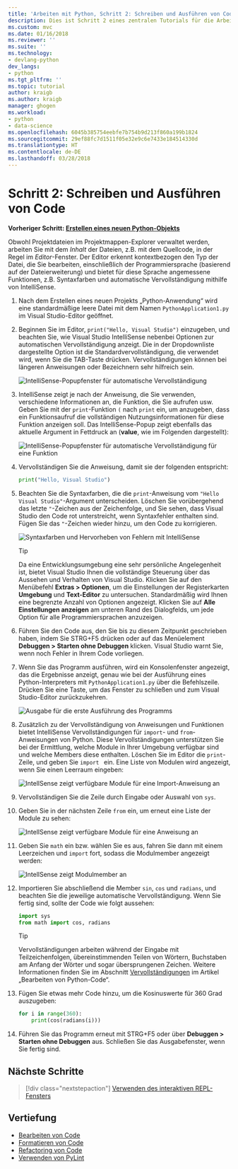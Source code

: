 ```yaml
---
title: 'Arbeiten mit Python, Schritt 2: Schreiben und Ausführen von Code | Microsoft-Dokumentation'
description: Dies ist Schritt 2 eines zentralen Tutorials für die Arbeit mit Python in Visual Studio, in dem das Bearbeiten und Ausführen eines einfachen Hallo Welt-Programms sowie ein interessanterer Code, der die Bearbeitungs- und IntelliSense-Features von Visual Studio veranschaulicht, erläutert werden.
ms.custom: mvc
ms.date: 01/16/2018
ms.reviewer: ''
ms.suite: ''
ms.technology:
- devlang-python
dev_langs:
- python
ms.tgt_pltfrm: ''
ms.topic: tutorial
author: kraigb
ms.author: kraigb
manager: ghogen
ms.workload:
- python
- data-science
ms.openlocfilehash: 6045b385754eebfe7b754b9d213f860a199b1824
ms.sourcegitcommit: 29ef88fc7d1511f05e32e9c6e7433e184514330d
ms.translationtype: HT
ms.contentlocale: de-DE
ms.lasthandoff: 03/28/2018
---
```

# <a name="step-2-writing-and-running-code"></a>Schritt 2: Schreiben und Ausführen von Code

**Vorheriger Schritt: [Erstellen eines neuen Python-Objekts](tutorial-working-with-python-in-visual-studio-step-01-create-project.md)**

Obwohl Projektdateien im Projektmappen-Explorer verwaltet werden, arbeiten Sie mit dem *Inhalt* der Dateien, z.B. mit dem Quellcode, in der Regel im *Editor*-Fenster. Der Editor erkennt kontextbezogen den Typ der Datei, die Sie bearbeiten, einschließlich der Programmiersprache (basierend auf der Dateierweiterung) und bietet für diese Sprache angemessene Funktionen, z.B. Syntaxfarben und automatische Vervollständigung mithilfe von IntelliSense.

1. Nach dem Erstellen eines neuen Projekts „Python-Anwendung“ wird eine standardmäßige leere Datei mit dem Namen `PythonApplication1.py` im Visual Studio-Editor geöffnet.

1. Beginnen Sie im Editor, `print("Hello, Visual Studio")` einzugeben, und beachten Sie, wie Visual Studio IntelliSense nebenbei Optionen zur automatischen Vervollständigung anzeigt. Die in der Dropdownliste dargestellte Option ist die Standardvervollständigung, die verwendet wird, wenn Sie die TAB-Taste drücken. Vervollständigungen können bei längeren Anweisungen oder Bezeichnern sehr hilfreich sein.

    ![IntelliSense-Popupfenster für automatische Vervollständigung](media/vs-getting-started-python-04-IntelliSense1b.png)

1. IntelliSense zeigt je nach der Anweisung, die Sie verwenden, verschiedene Informationen an, die Funktion, die Sie aufrufen usw. Geben Sie mit der `print`-Funktion `(` nach `print` ein, um anzugeben, dass ein Funktionsaufruf die vollständigen Nutzungsinformationen für diese Funktion anzeigen soll. Das IntelliSense-Popup zeigt ebenfalls das aktuelle Argument in Fettdruck an (**value**, wie im Folgenden dargestellt):

    ![IntelliSense-Popupfenster für automatische Vervollständigung für eine Funktion](media/vs-getting-started-python-05-IntelliSense2b.png)

1. Vervollständigen Sie die Anweisung, damit sie der folgenden entspricht:

    ```python
    print("Hello, Visual Studio")
    ```

1. Beachten Sie die Syntaxfarben, die die `print`-Anweisung vom `"Hello Visual Studio"`-Argument unterscheiden. Löschen Sie vorübergehend das letzte `"`-Zeichen aus der Zeichenfolge, und Sie sehen, dass Visual Studio den Code rot unterstreicht, wenn Syntaxfehler enthalten sind. Fügen Sie das `"`-Zeichen wieder hinzu, um den Code zu korrigieren.

    ![Syntaxfarben und Hervorheben von Fehlern mit IntelliSense](media/vs-getting-started-python-06-IntelliSense3b.png)

    > [!Tip]
    > Da eine Entwicklungsumgebung eine sehr persönliche Angelegenheit ist, bietet Visual Studio Ihnen die vollständige Steuerung über das Aussehen und Verhalten von Visual Studio. Klicken Sie auf den Menübefehl **Extras > Optionen**, um die Einstellungen der Registerkarten **Umgebung** und **Text-Editor** zu untersuchen. Standardmäßig wird Ihnen eine begrenzte Anzahl von Optionen angezeigt. Klicken Sie auf **Alle Einstellungen anzeigen** am unteren Rand des Dialogfelds, um jede Option für alle Programmiersprachen anzuzeigen. 

1. Führen Sie den Code aus, den Sie bis zu diesem Zeitpunkt geschrieben haben, indem Sie STRG+F5 drücken oder auf das Menüelement **Debuggen > Starten ohne Debuggen** klicken. Visual Studio warnt Sie, wenn noch Fehler in Ihrem Code vorliegen.

1. Wenn Sie das Programm ausführen, wird ein Konsolenfenster angezeigt, das die Ergebnisse anzeigt, genau wie bei der Ausführung eines Python-Interpreters mit `PythonApplication1.py` über die Befehlszeile. Drücken Sie eine Taste, um das Fenster zu schließen und zum Visual Studio-Editor zurückzukehren.

    ![Ausgabe für die erste Ausführung des Programms](media/vs-getting-started-python-07-output.png)

1. Zusätzlich zu der Vervollständigung von Anweisungen und Funktionen bietet IntelliSense Vervollständigungen für `import`- und `from`-Anweisungen von Python. Diese Vervollständigungen unterstützen Sie bei der Ermittlung, welche Module in Ihrer Umgebung verfügbar sind und welche Members diese enthalten. Löschen Sie im Editor die `print`-Zeile, und geben Sie `import ` ein. Eine Liste von Modulen wird angezeigt, wenn Sie einen Leerraum eingeben:

    ![IntellSense zeigt verfügbare Module für eine Import-Anweisung an](media/vs-getting-started-python-08-import1.png)

1. Vervollständigen Sie die Zeile durch Eingabe oder Auswahl von `sys`.

1. Geben Sie in der nächsten Zeile `from` ein, um erneut eine Liste der Module zu sehen:

    ![IntellSense zeigt verfügbare Module für eine Anweisung an](media/vs-getting-started-python-09-import2.png)

1. Geben Sie `math` ein bzw. wählen Sie es aus, fahren Sie dann mit einem Leerzeichen und `import` fort, sodass die Modulmember angezeigt werden:

    ![IntellSense zeigt Modulmember an](media/vs-getting-started-python-10-import3.png)

1. Importieren Sie abschließend die Member `sin`, `cos` und `radians`, und beachten Sie die jeweilige automatische Vervollständigung. Wenn Sie fertig sind, sollte der Code wie folgt aussehen:

    ```python
    import sys
    from math import cos, radians
    ```

    > [!Tip]
    > Vervollständigungen arbeiten während der Eingabe mit Teilzeichenfolgen, übereinstimmenden Teilen von Wörtern, Buchstaben am Anfang der Wörter und sogar übersprungenen Zeichen. Weitere Informationen finden Sie im Abschnitt [Vervollständigungen](editing-python-code-in-visual-studio.md#completions) im Artikel „Bearbeiten von Python-Code“.

1. Fügen Sie etwas mehr Code hinzu, um die Kosinuswerte für 360 Grad auszugeben:

    ```python
    for i in range(360):
        print(cos(radians(i)))
    ```

1. Führen Sie das Programm erneut mit STRG+F5 oder über **Debuggen > Starten ohne Debuggen** aus. Schließen Sie das Ausgabefenster, wenn Sie fertig sind.

## <a name="next-steps"></a>Nächste Schritte

> [!div class="nextstepaction"]
> [Verwenden des interaktiven REPL-Fensters](tutorial-working-with-python-in-visual-studio-step-03-interactive-repl.md)

## <a name="going-deeper"></a>Vertiefung

- [Bearbeiten von Code](editing-python-code-in-visual-studio.md)
- [Formatieren von Code](formatting-python-code.md)
- [Refactoring von Code](refactoring-python-code.md)
- [Verwenden von PyLint](linting-python-code.md)
